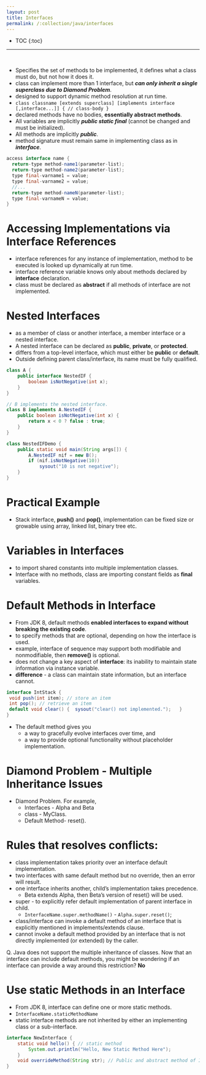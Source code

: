 ```yaml
---
layout: post
title: Interfaces
permalink: /:collection/java/interfaces
---
```


- TOC
{:toc}

<hr><br>

* Specifies the set of methods to be implemented, it defines what a class must do, but not how it does it.
* class can implement more than 1 interface, but ***can only inherit a single superclass due to Diamond Problem***.
* designed to support dynamic method resolution at run time. 
* `class classname [extends superclass] [implements interface [,interface...]] { // class-body }`
* declared methods have no bodies, **essentially abstract methods**.
* All variables are implicitly ***public static final*** (cannot be changed and must be initialized). 
* All methods are implicitly ***public***.
* method signature must remain same in implementing class as in ***interface***.

```java
access interface name {
  return-type method-name1(parameter-list);
  return-type method-name2(parameter-list);
  type final-varname1 = value;
  type final-varname2 = value;
  //...
  return-type method-nameN(parameter-list);
  type final-varnameN = value;
}
```

# Accessing Implementations via Interface References
* interface references for any instance of implementation, method to be executed is looked up dynamically at run time.
* interface reference variable knows only about methods declared by **interface** declaration.
* class must be declared as **abstract** if all methods of interface are not implemented. 

# Nested Interfaces
* as a member of class or another interface, a member interface or a nested interface. 
* A nested interface can be declared as **public**, **private**, or **protected**.
* differs from a top-level interface, which must either be **public** or **default**.
* Outside defining parent class/interface, its name must be fully qualified.

```java
class A {
    public interface NestedIF {
        boolean isNotNegative(int x);
    }
}

// B implements the nested interface.
class B implements A.NestedIF {
    public boolean isNotNegative(int x) {
        return x < 0 ? false : true;
    }
}

class NestedIFDemo {
    public static void main(String args[]) {
        A.NestedIF nif = new B();
        if (nif.isNotNegative(10))
            sysout("10 is not negative");
    }
}
```

# Practical Example
* Stack interface, **push()** and **pop()**, implementation can be fixed size or growable using array, linked list, binary tree etc.

# Variables in Interfaces
* to import shared constants into multiple implementation classes.
* Interface with no methods, class are importing constant fields as **final** variables. 

# Default Methods in Interface 
* From JDK 8, default methods **enabled interfaces to expand without breaking the existing code**.
* to specify methods that are optional, depending on how the interface is used. 
* example, interface of sequence may support both modifiable and nonmodifiable, then **remove()** is optional.
* does not change a key aspect of **interface**: its inability to maintain state information via instance variable.
* **difference** - a class can maintain state information, but an interface cannot.

```java
interface IntStack {
 void push(int item); // store an item
 int pop(); // retrieve an item
 default void clear() {  sysout("clear() not implemented.");   }
}
```

- The default method gives you
  * a way to gracefully evolve interfaces over time, and
  * a way to provide optional functionality without placeholder implementation.

# Diamond Problem - Multiple Inheritance Issues
* Diamond Problem. For example,
  * Interfaces - Alpha and Beta 
  * class - MyClass.
  * Default Method- reset().

# Rules that resolves conflicts:
* class implementation takes priority over an interface default implementation. 
* two interfaces with same default method but no override, then an error will result.
* one interface inherits another, child’s implementation takes precedence. 
  * Beta extends Alpha, then Beta’s version of reset() will be used.
* super - to explicitly refer default implementation of parent interface in child.
  * `InterfaceName.super.methodName()` - `Alpha.super.reset()`;
* class/interface can invoke a default method of an interface that is explicitly mentioned in implements/extends clause.
* cannot invoke a default method provided by an interface that is not directly implemented (or extended) by the caller.

Q. Java does not support the multiple inheritance of classes. Now that an interface can include default methods, you might be wondering if an interface can provide a way around this restriction?  **No**
 
# Use static Methods in an Interface
* From JDK 8, interface can define one or more static methods.
* `InterfaceName.staticMethodName`
* static interface methods are not inherited by either an implementing class or a sub-interface.

```java
interface NewInterface {
    static void hello() { // static method
        System.out.println("Hello, New Static Method Here");
    }
    void overrideMethod(String str); // Public and abstract method of Interface
}
```

